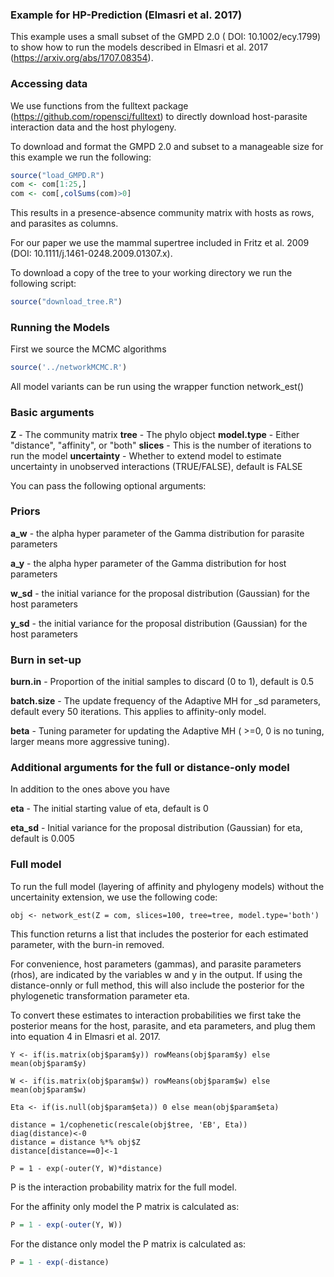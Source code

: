 ### Example for HP-Prediction (Elmasri et al. 2017) ###

This example uses a small subset of the GMPD 2.0 ( DOI: 10.1002/ecy.1799) to show how to run the models described in Elmasri et al. 2017 (https://arxiv.org/abs/1707.08354).


### **Accessing data**

We use functions from the fulltext package (https://github.com/ropensci/fulltext) to directly download host-parasite interaction data and the host phylogeny. 

To download and format the GMPD 2.0 and subset to a manageable size for this example we run the following:

```r
source("load_GMPD.R")
com <- com[1:25,]
com <- com[,colSums(com)>0]
```
This results in a presence-absence community matrix with 
hosts as rows, and parasites as columns. 

For our paper we use the mammal supertree included in Fritz et al. 2009 (DOI: 10.1111/j.1461-0248.2009.01307.x).

To download a copy of the tree to your working directory we run the following script:

```r
source("download_tree.R")
```

### **Running the Models**

First we source the MCMC algorithms

```r
source('../networkMCMC.R')
```

All model variants can be run using the wrapper function network_est()

### Basic arguments ###

**Z** - The community matrix
**tree** - The phylo object
**model.type** - Either "distance", "affinity", or "both"
**slices** - This is the number of iterations to run the model
**uncertainty** - Whether to extend model to estimate uncertainty in unobserved interactions (TRUE/FALSE), default is FALSE 

You can pass the following optional arguments:

### Priors ###

**a_w** - the alpha hyper parameter of the Gamma distribution for parasite parameters

**a_y** - the alpha hyper parameter of the Gamma distribution for host parameters

**w_sd** - the initial variance for the proposal distribution (Gaussian) for the host parameters

**y_sd** - the initial variance for the proposal distribution (Gaussian) for the host parameters


### Burn in set-up ###

**burn.in** - Proportion of the initial samples to discard (0 to 1), default is 0.5

**batch.size** - The update frequency of the Adaptive MH for _sd parameters, default every 50 iterations. This applies to affinity-only model.

**beta** - Tuning parameter for updating the Adaptive MH ( >=0, 0 is no tuning, larger means more aggressive tuning).


### Additional arguments for the full or distance-only model ###

In addition to the ones above you have

**eta** - The initial starting value of eta, default is 0

**eta_sd** - Initial variance for the proposal distribution (Gaussian) for eta, default is 0.005


### Full model ###
To run the full model (layering of affinity and phylogeny models) without the uncertainity extension, we use the following code: 

```{r
obj <- network_est(Z = com, slices=100, tree=tree, model.type='both')
```

This function returns a list that includes the posterior for each estimated parameter, with the burn-in removed.

For convenience, host parameters (gammas), and parasite parameters (rhos), are indicated by the variables w and y in the output. If using the distance-onnly or full method, this will also include the posterior for the phylogenetic transformation parameter eta. 

To convert these estimates to interaction probabilities we first take the posterior means for the host, parasite, and eta parameters, and plug them into equation 4 in Elmasri et al. 2017.

```{r
Y <- if(is.matrix(obj$param$y)) rowMeans(obj$param$y) else  mean(obj$param$y)

W <- if(is.matrix(obj$param$w)) rowMeans(obj$param$w) else  mean(obj$param$w)

Eta <- if(is.null(obj$param$eta)) 0 else mean(obj$param$eta)

distance = 1/cophenetic(rescale(obj$tree, 'EB', Eta))
diag(distance)<-0
distance = distance %*% obj$Z
distance[distance==0]<-1

P = 1 - exp(-outer(Y, W)*distance)

```

P is the interaction probability matrix for the full model. 


For the affinity only model the P matrix is calculated as:

```r
P = 1 - exp(-outer(Y, W))
```

For the distance only model the P matrix is calculated as:
```r
P = 1 - exp(-distance)
```
